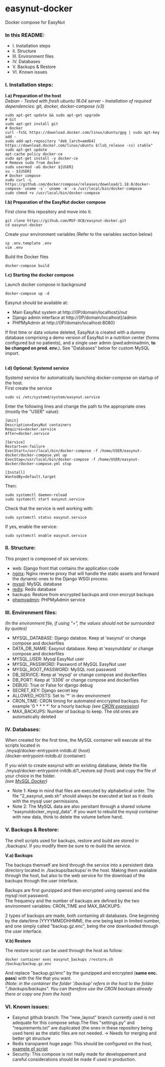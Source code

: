 # easynut-docker
Docker compose for EasyNut

<h3>In this README:</h3>
<ul>
<li>I. Installation steps</li>
<li>II. Structure</li>
<li>III. Environment files</li>
<li>IV. Databases</li>
<li>V. Backups & Restore</li>
<li>VI. Known issues</li>
</ul>

<h3>I. Installation steps:</h3>

<b>I.a) Preparation of the host</b>
<br/><i>Debian - Tested with fresh ubuntu 16.04 server - Installation of required dependencies: git, docker, docker-compose (v3)</i>
```
sudo apt-get update && sudo apt-get upgrade
# Git
sudo apt-get install git
# Docker
curl -fsSL https://download.docker.com/linux/ubuntu/gpg | sudo apt-key add -
sudo add-apt-repository "deb [arch=amd64] https://download.docker.com/linux/ubuntu $(lsb_release -cs) stable"
sudo apt-get update
apt-cache policy docker-ce
sudo apt-get install -y docker-ce
# Remove sudo from docker
sudo usermod -aG docker ${USER}
su - ${USER}
# Docker compose
sudo curl -L https://github.com/docker/compose/releases/download/1.18.0/docker-compose-`uname -s`-`uname -m` -o /usr/local/bin/docker-compose
sudo chmod +x /usr/local/bin/docker-compose
```

<b>I.b) Preparation of the EasyNut docker compose</b>

First clone this repository and move into it:
```
git clone https://github.com/MSF-OCB/easynut-docker.git
cd easynut-docker
```

Create your environment variables (Refer to the variables section below)
```
cp .env.template .env
vim .env
```

Build the Docker files
```
docker-compose build
```

<b>I.c) Starting the docker compose</b>

Launch docker compose in background
```
docker-compose up -d
```

Easynut should be available at: 
<ul>
<li>Main EasyNut system at http://{IP/domain/localhost}/nut</li>
<li>Django admin interface at http://{IP/domain/localhost}/admin</li>
<li>PHPMyAdmin at http://{IP/domain/localhost:8080}</li>
</ul>
If first time or data volume deleted, EasyNut is created with a dummy database comprising a demo version of EasyNut in a nutrition center (forms configured but no patients), and a single user admin (pwd:adminadmin, <b>to be changed on prod. env.</b>). See "Databases" below for custom MySQL import.

<br/><b>I.d) Optional: Systemd service</b>

Systemd service for automatically launching docker-compose on startup of the host.
<br/> First create the service
```
sudo vi /etc/systemd/system/easynut.service
```
Enter the following lines and change the path to the appropriate ones (mostly the "USER" value):
```
[Unit]
Description=EasyNut containers
Requires=docker.service
After=docker.service

[Service]
Restart=on-failure
ExecStart=/usr/local/bin/docker-compose -f /home/USER/easynut-docker/docker-compose.yml up
ExecStop=/usr/local/bin/docker-compose -f /home/USER/easynut-docker/docker-compose.yml stop

[Install]
WantedBy=default.target
```
Then:
```
sudo systemctl daemon-reload
sudo systemctl start easynut.service 
```
Check that the service is well working with:
```
sudo systemctl status easynut.service
```
If yes, enable the service:
```
sudo systemctl enable easynut.service
```

<h3>II. Structure:</h3>

This project is composed of six services:
<ul>
<li>web: Django front that contains the application code</li>
<li><a href="https://hub.docker.com/r/tutum/nginx/">nginx</a>: Nginx reverse proxy that will handle the static assets and forward the dynamic ones to the Django WSGI process.</li>
<li><a href="https://hub.docker.com/r/_/mysql/">mysql</a>: MySQL database</li>
<li><a href="https://hub.docker.com/_/redis/">redis</a>: Redis database</li>
<li>backups: Restore from encrypted backups and cron encrypt backups</li>
<li><a href="https://hub.docker.com/r/phpmyadmin/phpmyadmin/">phpmyadmin</a>: PHPMyAdmin service</li>
</ul>

<h3>III. Environment files:</h3>

<i>(In the environment file, if using "=", the values should not be surrounded by quotes)</i>
<ul>
<li>MYSQL_DATABASE: Django databse. Keep at 'easynut' or change compose and dockerfiles</li>
<li>DATA_DB_NAME: Easynut database. Keep at 'easynutdata' or change compose and dockerfiles</li>
<li>MYSQL_USER: Mysql EasyNut user</li>
<li>MYSQL_PASSWORD: Password of MySQL EasyNut user</li>
<li>MYSQL_ROOT_PASSWORD: MySQL root password</li>
<li>DB_SERVICE: Keep at 'mysql' or change compose and dockerfiles</li>
<li>DB_PORT: Keep at '3306' or change compose and dockerfiles</li>
<li>DEBUG: True or False for django debug</li>
<li>SECRET_KEY: Django secret key</li>
<li>ALLOWED_HOSTS: Set to '*' in dev environment</li>
<li>CRON_TIME: CRON timing for automated enccrypted backups. For example '0 * * * *' for a hourly backup <i>(see <a href="https://en.wikipedia.org/wiki/Cron#CRON_expression">CRON expression</a>)</i></li>
<li>MAX_BACKUPS: Number of backup to keep. The old ones are automatically deleted</li>
</ul>

<h3>IV. Databases:</h3>

When created for the first time, the MySQL container will execute all the scripts located in 
<br/>./mysql/docker-entrypoint-initdb.d/ (host)
<br/>/docker-entrypoint-initdb.d/ (container)

If you wish to create easynut with an existing database, delete the file ./mysql/docker-entrypoint-initdb.d/1_restore.sql (host) and copy the file of your choice in the folder. 
<br/><i>(see <a href="https://hub.docker.com/_/mysql/">MySQL Docker</a>)</i>
<ul>
<li>Note 1: Keep in mind that files are executed by alphabetical order. The file "2_easynut_web.sh" should always be executed at last as it deals with the mysql user permissions.</li>
<li>Note 2: The MySQL data are also persitant through a shared volume "easynutdocker_mysql_data". If you want to rebuild the mysql container with new data, think to delete the volume before hand.</li>
</ul>

<h3>V. Backups & Restore:</h3>

The shell scripts used for backups, restore and build are stored in ./backups/. If you modify them be sure to re-build the service.

<b>V.a) Backups</b>

The backups themself are bind through the service into a persistent data directory located in ./backups/backups/ in the host. Making them available through the host, but also to the web service for the download of the backups through the user interface.

Backups are first gunzipped and then encrypted using openssl and the mysql root password. 
<br/>The frequency and the number of backups are defined by the two environment variables: CRON_TIME and MAX_BACKUPS.

2 types of backups are made, both containing all databases. One beginning by the date/time (YYYYMMDDHHMM), the one being kept in limited number, and one simply called "backup.gz.enc", being the one downloaded through the user interface.

<b>V.b) Restore</b>

The restore script can be used through the host as follow:
```
docker container exec easynut_backups /restore.sh /backup/backup.gz.enc 
```
And replace "backup.gz/enc" by the gunzipped and encrypted (<b>same enc. pass</b>) with the file that you want. 
<br/><i>(Note: in the container the folder '/backup' refers in the host to the folder "./backups/backups". You can therefore use the CRON backups already there or copy one from the host)</i>

<h3>VI. Known issues:</h3>
<ul>
<li>Easynut github branch: The "new_layout" branch currently used is not adequate for this compose setup.The files "settings.py" and "requirements.txt" are duplicated (the ones in these repository being used here) as the static files are not needed. -> Needs for merging and better git structure</li>
<li>Redis transparent huge page: This should be configured on the host, <a href="https://docs.mongodb.com/master/tutorial/transparent-huge-pages/">example of script</a></li>
<li>Security: This compose is not really made for developpement and careful considerations should be made if used in production.</li>
</ul>

